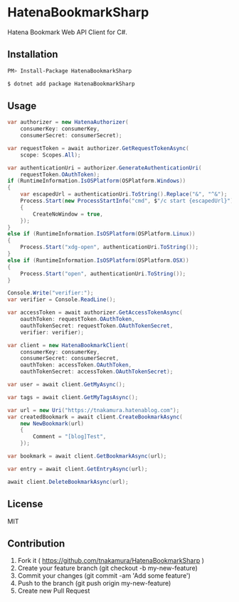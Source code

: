 # HatenaBookmarkSharp

Hatena Bookmark Web API Client for C#.

## Installation

```sh
PM> Install-Package HatenaBookmarkSharp
```

```sh
$ dotnet add package HatenaBookmarkSharp
```

## Usage

```cs
var authorizer = new HatenaAuthorizer(
    consumerKey: consumerKey,
    consumerSecret: consumerSecret);

var requestToken = await authorizer.GetRequestTokenAsync(
    scope: Scopes.All);

var authenticationUri = authorizer.GenerateAuthenticationUri(
    requestToken.OAuthToken);
if (RuntimeInformation.IsOSPlatform(OSPlatform.Windows))
{
    var escapedUrl = authenticationUri.ToString().Replace("&", "^&");
    Process.Start(new ProcessStartInfo("cmd", $"/c start {escapedUrl}")
    {
        CreateNoWindow = true,
    });
}
else if (RuntimeInformation.IsOSPlatform(OSPlatform.Linux))
{
    Process.Start("xdg-open", authenticationUri.ToString());
}
else if (RuntimeInformation.IsOSPlatform(OSPlatform.OSX))
{
    Process.Start("open", authenticationUri.ToString());
}

Console.Write("verifier:");
var verifier = Console.ReadLine();

var accessToken = await authorizer.GetAccessTokenAsync(
    oauthToken: requestToken.OAuthToken,
    oauthTokenSecret: requestToken.OAuthTokenSecret,
    verifier: verifier);

var client = new HatenaBookmarkClient(
    consumerKey: consumerKey,
    consumerSecret: consumerSecret,
    oauthToken: accessToken.OAuthToken,
    oauthTokenSecret: accessToken.OAuthTokenSecret);

var user = await client.GetMyAsync();

var tags = await client.GetMyTagsAsync();

var url = new Uri("https://tnakamura.hatenablog.com");
var createdBookmark = await client.CreateBookmarkAsync(
    new NewBookmark(url)
    {
        Comment = "[blog]Test",
    });

var bookmark = await client.GetBookmarkAsync(url);

var entry = await client.GetEntryAsync(url);

await client.DeleteBookmarkAsync(url);
```

## License

MIT

## Contribution

1. Fork it ( https://github.com/tnakamura/HatenaBookmarkSharp )
2. Create your feature branch (git checkout -b my-new-feature)
3. Commit your changes (git commit -am 'Add some feature')
4. Push to the branch (git push origin my-new-feature)
5. Create new Pull Request

